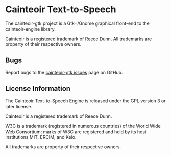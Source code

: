 # Cainteoir Text-to-Speech

The cainteoir-gtk project is a Gtk+/Gnome graphical front-end to the
cainteoir-engine library.

Cainteoir is a registered trademark of Reece Dunn. All trademarks are property
of their respective owners.

## Bugs

Report bugs to the [cainteoir-gtk issues](https://github.com/rhdunn/cainteoir-gtk/issues)
page on GitHub.

## License Information

The Cainteoir Text-to-Speech Engine is released under the GPL version 3 or later license.

Cainteoir is a registered trademark of Reece Dunn.

W3C is a trademark (registered in numerous countries) of the World Wide Web Consortium; marks of W3C are registered and held by its host institutions MIT, ERCIM, and Keio.

All trademarks are property of their respective owners.
